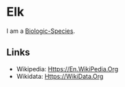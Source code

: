 # Elk

I am a [Biologic-Species](40000022.md).

## Links

- Wikipedia: [Https://En.WikiPedia.Org](https://en.wikipedia.org/wiki/Moose)
- Wikidata: [Https://WikiData.Org](https://wikidata.org/wiki/Q35517)
